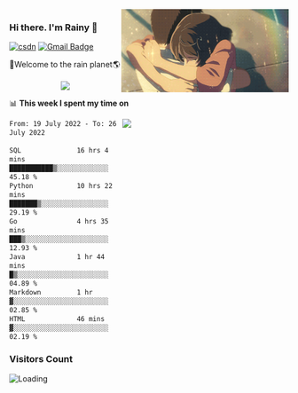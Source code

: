 <img  align='right' height="150" src="https://github.com/LikeRainDay/LikeRainDay/blob/master/pic/img_rain_1.gif?raw=true">



### Hi there. I'm Rainy :lemon:

[![csdn](https://img.shields.io/badge/-csdn-c14438?style=flat-square&logo=c&logoColor=white)](https://blog.csdn.net/qq_15807167)
[![Gmail Badge](https://img.shields.io/badge/-gmail-c14438?style=flat-square&logo=Gmail&logoColor=white&link=mailto:houshuai0816@gmail.com)](mailto:houshuai0816@gmail.com)

🚀Welcome to the rain planet🌎

<center>
<img align='center'  src="https://source.unsplash.com/random/1200x600">
</center>

📊 **This week I spent my time on**

<img align='right'   width="300" src="https://github-readme-stats.vercel.app/api?username=LikeRainDay&show_icons=true&title_color=fff&icon_color=79ff97&text_color=9f9f9f&bg_color=151515">

<!--START_SECTION:waka-->

```text
From: 19 July 2022 - To: 26 July 2022

SQL              16 hrs 4 mins   ███████████▒░░░░░░░░░░░░░   45.18 %
Python           10 hrs 22 mins  ███████▒░░░░░░░░░░░░░░░░░   29.19 %
Go               4 hrs 35 mins   ███▒░░░░░░░░░░░░░░░░░░░░░   12.93 %
Java             1 hr 44 mins    █▒░░░░░░░░░░░░░░░░░░░░░░░   04.89 %
Markdown         1 hr            ▓░░░░░░░░░░░░░░░░░░░░░░░░   02.85 %
HTML             46 mins         ▓░░░░░░░░░░░░░░░░░░░░░░░░   02.19 %
```

<!--END_SECTION:waka-->

### Visitors Count
<img align="left" src = "https://profile-counter.glitch.me/LikeRainDay/count.svg" alt ="Loading">
